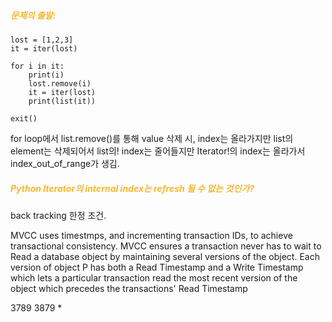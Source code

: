 
##### <span style='color:#f7b731'>문제의 출발:</span>
```
lost = [1,2,3]
it = iter(lost)  
  
for i in it:  
    print(i)  
    lost.remove(i)  
    it = iter(lost)  
    print(list(it))  
  
exit()
```


for loop에서 list.remove()를 통해 value 삭제 시, 
index는 올라가지만 list의 element는 삭제되어서 list의! index는 줄어들지만 
Iterator!의 index는 올라가서 index_out_of_range가 생김.

##### <span style='color:#f7b731'>Python Iterator의 internal index는 refresh 될 수 없는 것인가?</span>


back tracking 한정 조건.


MVCC uses timestmps, and incrementing transaction IDs, to achieve transactional consistency.
MVCC ensures a transaction never has to wait to Read a database object by maintaining several versions of the object. Each version of object P has both a Read Timestamp and a Write Timestamp which lets a particular transaction read the most recent version of the object which precedes the transactions' Read Timestamp 




3789 3879 *
